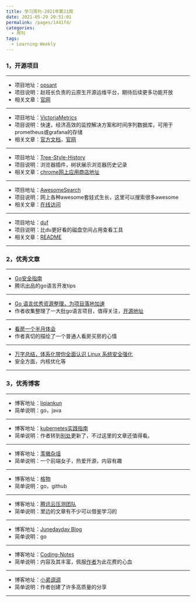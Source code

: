 ```yaml
---
title: 学习周刊-2021年第21周
date: 2021-05-29 20:51:01
permalink: /pages/1441fd/
categories:
  - 周刊
tags:
  - Learning-Weekly
---
```


### 1，开源项目

------

- 项目地址：[opsant](https://github.com/unixhot/opsant)
- 项目说明：赵班长负责的云原生开源运维平台，期待后续更多功能开放
- 相关文章：[官网](https://www.opsany.com/)

----

- 项目地址：[VictoriaMetrics](https://github.com/VictoriaMetrics/VictoriaMetrics)
- 项目说明：快速，经济高效的监控解决方案和时间序列数据库，可用于prometheus或grafana的存储
- 相关文章：[官方文档](https://docs.victoriametrics.com/)，[官网](https://victoriametrics.com/)

----

- 项目地址：[Tree-Style-History](https://github.com/tumuyan/Tree-Style-History)
- 项目说明：浏览器插件，树状展示浏览器历史记录
- 相关文章：[chrome网上应用商店地址](https://chrome.google.com/webstore/detail/tree-style-history/khcenbpnhbeplojhaolbpldmoppicold)

----

- 项目地址：[AwesomeSearch](https://github.com/lockys/AwesomeSearch)
- 项目说明：网上各种awesome套娃式生长，这里可以搜索很多awesome
- 相关文章：[在线访问](https://awesomelists.top/)

----

- 项目地址：[duf](https://github.com/muesli/duf)
- 项目说明：比du更好看的磁盘空间占用查看工具
- 相关文章：[README](https://github.com/muesli/duf/blob/master/README.md)

------

### 2，优秀文章

------

- [Go安全指南](https://github.com/Tencent/secguide/blob/main/Go%E5%AE%89%E5%85%A8%E6%8C%87%E5%8D%97.md)
- 腾讯出品的go语言开发tips

----

- [Go 语言优秀资源整理，为项目落地加速](https://cs.leops.cn/#/)
- 作者收集整理了一大批go语言项目，值得关注，[开源地址](https://github.com/shockerli/go-awesome)

---

-  [看房一个半月体会](https://mp.weixin.qq.com/s/RUGMOMqC8y_B0fMV4ayiBQ)
- 作者真切的描绘了一个普通人看房买房的心情

---

- [万字总结，体系化带你全面认识 Linux 系统安全强化](https://mp.weixin.qq.com/s/r2uCYZt5aEYecXcwDvmeEQ)
- 安全方面，内核优化等

------

### 3，优秀博客

------

- 博客地址：[liqiankun](https://qiankunli.github.io/)
- 简单说明：go，java

----

- 博客地址：[kubernetes实践指南](https://k8s.imroc.io/)
- 简单说明：作者转到[别处](https://imroc.cc/k8s/best-practice/)更新了，不过这里的文章还值得看。

----


- 博客地址：[羡辙杂俎](http://zhangwenli.com/)
- 简单说明：一个前端女子，热爱开源，内容有趣

----

- 博客地址：[格物](https://shockerli.net/)
- 简单说明：go，github

----

- 博客地址：[腾讯云压测团队](https://cloud.tencent.com/developer/team/pressuretestteam)
- 简单说明：里边的文章有不少可以借鉴学习的

----


- 博客地址：[Junedayday Blog](http://junes.tech/)
- 简单说明：go

----

- 博客地址：[Coding-Notes](https://notes.abelsu7.top/#/)
- 简单说明：内容及其丰富，佩服[作者](https://abelsu7.top/)为此花费的心血

-----

- 博客地址：[小弟调调](https://wangchujiang.com/)
- 简单说明：作者创建了许多高质量的分享

------